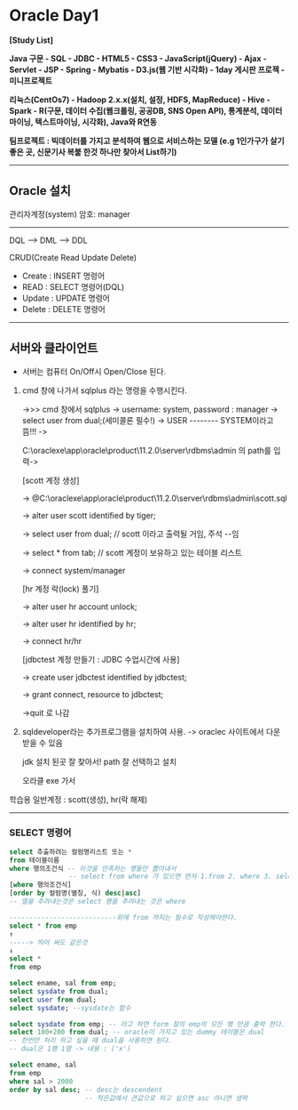 # Oracle Day1

**[Study List]**

**Java 구문 - SQL - JDBC - HTML5 - CSS3 - JavaScript(jQuery) - Ajax - Servlet - JSP - Spring - Mybatis - D3.js(웹 기반 시각화) - 1day 게시판 프로젝 - 미니프로젝트**

**리눅스(CentOs7) - Hadoop 2.x.x(설치, 설정, HDFS, MapReduce) - Hive - Spark - R(구문, 데이터 수집(웹크롤링, 공공DB, SNS Open API), 통계분석, 데이터마이닝, 텍스트마이닝, 시각화), Java와 R연동**

**팀프로젝트 : 빅데이터를 가지고 분석하여 웹으로 서비스하는 모델 (e.g 1인가구가 살기 좋은 곳, 신문기사 복붙 한것 하나만 찾아서 List하기)**

----

## Oracle 설치

관리자계정(system) 암호: manager

-----------

DQL --> DML --> DDL

CRUD(Create Read Update Delete)

- Create : INSERT 명령어
- READ : SELECT 명령어(DQL)
- Update : UPDATE 명령어
- Delete : DELETE 명령어

-------

## 서버와 클라이언트

- 서버는 컴퓨터 On/Off시 Open/Close 된다.

1. cmd 창에 나가서 sqlplus 라는 명령을 수행시킨다.

   ->>> cmd 창에서 sqlplus -> username: system, password : manager -> select user from dual;(세미콜론 필수!) -> USER -------- SYSTEM이라고 뜸!!! -> 

   C:\oraclexe\app\oracle\product\11.2.0\server\rdbms\admin 의 path를 입력-> 

   [scott 계정 생성]

   -> @C:\oraclexe\app\oracle\product\11.2.0\server\rdbms\admin\scott.sql

   -> alter user scott identified by tiger;

   -> select user from dual; // scott 이라고 출력될 거임, 주석 --임

   -> select * from tab;			// scott 계정이 보유하고 있는 테이블 리스트

   -> connect system/manager

   [hr 계정 락(lock) 풀기]

   -> alter user hr account unlock;

   -> alter user hr identified by hr;

   -> connect hr/hr

   [jdbctest 계정 만들기 : JDBC 수업시간에 사용]

   -> create user jdbctest identified by jdbctest;

   -> grant connect, resource to jdbctest;

   ->quit 로 나감

2. sqldeveloper라는 추가프로그램을 설치하여 사용. -> oraclec 사이트에서 다운 받을 수 있음

   jdk 설치 된곳 잘 찾아서! path 잘 선택하고 설치

   오라클 exe 가서 

학습용 일반계정 : scott(생성), hr(락 해제)

-----------

### SELECT 명령어

```sql
select 추출하려는 컬럼명리스트 또는 *
from 테이블이름
where 행의조건식 -- 이것을 만족하는 행들만 뽑아내서
			   -- select from where 가 있으면 먼저 1.from 2. where 3. select를 추출한다. 왜냐 먼저 테이블을 불러와야 데이터가 있으니까
[where 행의조건식]
[order by 컬럼명(별칭, 식) desc|asc]
-- 열을 추려내는것은 select 행을 추려내는 것은 where

---------------------------위에 from 까지는 필수로 작성해야한다.
select * from emp
↑
-----> 띄어 써도 같은것
↓
select *
from emp

select ename, sal from emp;
select sysdate from dual;
select user from dual;
select sysdate; --sysdate는 함수

select sysdate from emp; -- 라고 하면 form 절의 emp의 모든 행 만큼 출력 한다.
select 100+200 from dual; -- oracle이 가지고 있는 dummy 테이블은 dual
-- 한번만 처리 하고 싶을 때 dual을 사용하면 된다. 
-- dual은 1행 1열 -> 내용 : ('x')

select ename, sal
from emp
where sal > 2000
order by sal desc; -- desc는 descendent
                   -- 적은값에서 큰값으로 하고 싶으면 asc 아니면 생략
```

